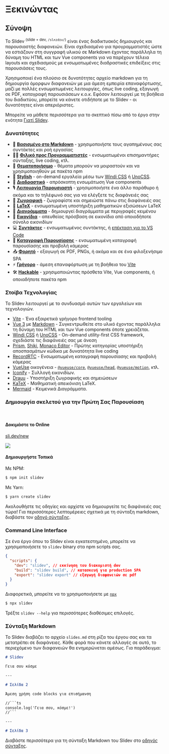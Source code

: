 # Ξεκινώντας

## Σύνοψη

Το Slidev <sup>(slide + dev, `/slʌɪdɪv/`)</sup> είναι ένας διαδικτυακός δημιουργός και παρουσιαστής διαφανειών. Είναι σχεδιασμένο για προγραμματιστές ώστε να εστιάζουν στη συγγραφή υλικού σε Markdown έχοντας παράλληλα τη δύναμη του HTML και των Vue components για να παρέχουν τέλεια layouts και σχεδιασμούς με ενσωματωμένες διαδραστικές επιδείξεις στις παρουσιάσεις τους.

Χρησιμοποιεί ένα πλούσιο σε δυνατότητες αρχείο markdown για τη δημιουργία όμορφων διαφανειών με μια άμεση εμπειρία επαναφόρτωσης, μαζί με πολλές ενσωματωμένες λειτουργίες, όπως live coding, εξαγωγή σε PDF, καταγραφή παρουσιάσεων κ.ο.κ. Εφόσον λειτουργεί με τη βοήθεια του διαδικτύου, μπορείτε να κάνετε οτιδήποτε με το Slidev - οι δυνατότητες είναι απεριόριστες.

Μπορείτε να μάθετε περισσότερα για το σκεπτικό πίσω από το έργο στην ενότητα [Γιατί Slidev](/guide/why).

### Δυνατότητες

- 📝 [**Βασισμένο στο Markdown**](/guide/syntax.html) - χρησιμοποιήστε τους αγαπημένους σας συντάκτες και ροή εργασίας
- 🧑‍💻 [**Φιλικό προς Προγραμματιστές**](/guide/syntax.html#code-blocks) - ενσωματωμένοι επισημαντήρες σύνταξης, live coding, κτλ.
- 🎨 [**Θεματοποιήσιμο**](/themes/gallery.html) - θέματα μπορούν να μοιραστούν και να χρησιμοποιηθούν με πακέτα npm
- 🌈 [**Stylish**](/guide/syntax.html#ενσωματωμένα-styles) - on-demand εργαλεία μέσω των [Windi CSS](https://windicss.org/) ή [UnoCSS](https://github.com/unocss/unocss).
- 🤹 [**Διαδραστικό**](/custom/directory-structure.html#components) - απρόσκοπτη ενσωμάτωση Vue components
- 🎙 [**Λειτουργία Παρουσιαστή**](/guide/presenter-mode.html) - χρησιμοποιήστε ένα άλλο παράθυρο ή ακόμα και το τηλέφωνό σας για να ελέγξετε τις διαφάνειές σας
- 🎨 [**Ζωγραφική**](/guide/drawing.html) - ζωγραφίστε και σημειώστε πάνω στις διαφάνειές σας
- 🧮 [**LaTeX**](/guide/syntax.html#latex) - ενσωματωμένη υποστήριξη μαθηματικών εξισώσεων LaTeX
- 📰 [**Διαγράμματα**](/guide/syntax.html#διαγpάμματα) - δημιουργεί διαγράμματα με περιγραφές κειμένου 
- 🌟 [**Εικονίδια**](/guide/syntax.html#εικονίδια) - απευθείας πρόσβαση σε εικονίδια από οποιοδήποτε σύνολο εικονιδίων 
- 💻 [**Συντάκτες**](/guide/editors.html) - ενσωματωμένος συντάκτης, ή [επέκταση για το VS Code](https://github.com/slidevjs/slidev-vscode)
- 🎥 [**Καταγραφή Παρουσίασης**](/guide/recording.html) - ενσωματωμένη καταγραφή παρουσίασης και προβολή κάμερας
- 📤 [**Φορητό**](/guide/exporting.html) - εξαγωγή σε PDF, PNGs, ή ακόμα και σε ένα φιλοξενήσιμο SPA
- ⚡️ [**Γρήγορο**](https://vitejs.dev) - άμεση επαναφόρτωση με τη βοήθεια του [Vite](https://vitejs.dev)
- 🛠 [**Hackable**](/custom/config-vite.html) - χρησιμοποιώντας πρόσθετα Vite, Vue components, ή οποιαδήποτε πακέτα npm

### Στοίβα Τεχνολογίας

Το Slidev λειτουργεί με το συνδυασμό αυτών των εργαλείων και τεχνολογιών.

- [Vite](https://vitejs.dev) - Ένα εξαιρετικά γρήγορο frontend tooling
- [Vue 3](https://v3.vuejs.org/) με [Markdown](https://daringfireball.net/projects/markdown/syntax) - Συγκεντρωθείτε στο υλικό έχοντας παράλληλα τη δύναμη του HTML και των Vue components όποτε χρειάζεται.
- [Windi CSS](https://github.com/windicss/windicss) ή [UnoCSS](https://github.com/unocss/unocss) - On-demand utility-first CSS framework, σχεδιάστε τις διαφάνειές σας με άνεση
- [Prism](https://github.com/PrismJS/prism), [Shiki](https://github.com/shikijs/shiki), [Monaco Editor](https://github.com/Microsoft/monaco-editor) - Πρώτης κατηγορίας υποστήριξη αποσπασμάτων κώδικα με δυνατότητα live coding
- [RecordRTC](https://recordrtc.org) - Ενσωματωμένη καταγραφή παρουσίασης και προβολή κάμερας
- [VueUse](https://vueuse.org) οικογένεια -  [`@vueuse/core`](https://github.com/vueuse/vueuse), [`@vueuse/head`](https://github.com/vueuse/head), [`@vueuse/motion`](https://github.com/vueuse/motion), κτλ.
- [Iconify](https://iconify.design/) - Συλλογή εικονιδίων.
- [Drauu](https://github.com/antfu/drauu) - Υποστήριξη ζωγραφικής και σημειώσεων
- [KaTeX](https://katex.org/) - Μαθηματική απεικόνιση LaTeX.
- [Mermaid](https://mermaid-js.github.io/mermaid) - Κειμενικά Διαγράμματα.

### Δημιουργία σκελετού για την Πρώτη Σας Παρουσίαση

<br>

#### Δοκιμάστε το Online

[sli.dev/new](https://sli.dev/new)

[![](https://developer.stackblitz.com/img/open_in_stackblitz.svg)](https://sli.dev/new)

#### Δημιουργήστε Τοπικά

Με NPM:

```bash
$ npm init slidev
```

Με Yarn:

```bash
$ yarn create slidev
```

Ακολουθήστε τις οδηγίες και αρχίστε να δημιουργείτε τις διαφάνειές σας τώρα! Για περισσότερες λεπτομέρειες σχετικά με τη σύνταξη markdown, διαβάστε τον [οδηγό σύνταξης](/guide/syntax).

### Command Line Interface

Σε ένα έργο όπου το Slidev είναι εγκατεστημένο, μπορείτε να χρησιμοποιήσετε το `slidev` binary στα npm scripts σας.

```json
{
  "scripts": {
    "dev": "slidev", // εκκίνηση του διακομιστή dev
    "build": "slidev build", // κατασκευή για production SPA
    "export": "slidev export" // εξαγωγή διαφανειών σε pdf
  }
}
```

Διαφορετικά, μπορείτε να το χρησιμοποιήσετε με [`npx`](https://www.npmjs.com/package/npx)

```bash
$ npx slidev
```

Τρέξτε `slidev --help` για περισσότερες διαθέσιμες επιλογές.

### Σύνταξη Markdown

Το Slidev διαβάζει το αρχείο `slides.md` στη ρίζα του έργου σας και τα μετατρέπει σε διαφάνειες. Κάθε φορά που κάνετε αλλαγές σε αυτό, το περιεχόμενο των διαφανειών θα ενημερώνεται αμέσως. Για παράδειγμα:

~~~md
# Slidev

Γεια σου κόσμε

---

# Σελίδα 2

Άμεση χρήση code blocks για επισήμανση

//```ts
console.log('Γεια σου, κόσμε!')
//```

---

# Σελίδα 3
~~~

Διαβάστε περισσότερα για τη σύνταξη Markdown του Slidev στο [οδηγός σύνταξης](/guide/syntax).
